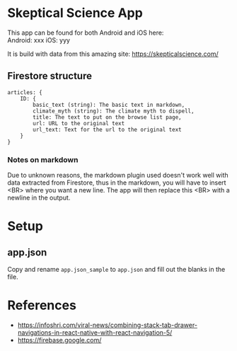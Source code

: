 # Skeptical Science App
This app can be found for both Android and iOS here:  
Android:  xxx
iOS: yyy

It is build with data from this amazing site: https://skepticalscience.com/

## Firestore structure
```
articles: {
    ID: {
        basic_text (string): The basic text in markdown,
        climate_myth (string): The climate myth to dispell,
        title: The text to put on the browse list page,
        url: URL to the original text
        url_text: Text for the url to the original text
    }
}
```


### Notes on markdown
Due to unknown reasons, the markdown plugin used doesn't work well with data extracted from Firestore, thus in the markdown, you will have to insert \<BR> where you want a new line. The app will then replace this \<BR> with a newline in the output.


# Setup
## app.json
Copy and rename `app.json_sample` to `app.json` and fill out the blanks in the file.


# References
* https://infoshri.com/viral-news/combining-stack-tab-drawer-navigations-in-react-native-with-react-navigation-5/
* https://firebase.google.com/

